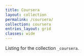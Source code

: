 ```yaml
---
title: Coursera
layout: collection
permalink: /coursera/
collection: coursera
entries_layout: grid
classes: wide
---
```


Listing for the collection `_coursera`.
